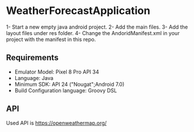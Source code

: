 # WeatherForecastApplication
1- Start a new empty java android project.
2- Add the main files.
3- Add the layout files under res folder.
4- Change the AndoridManifest.xml in your project with the manifest in this repo.

## Requirements
- Emulator Model: Pixel 8 Pro API 34  
- Language: Java
- Minimum SDK: API 24 ("Nougat";Android 7.0) 
- Build Configuration language: Groovy DSL

## API
Used API is https://openweathermap.org/

